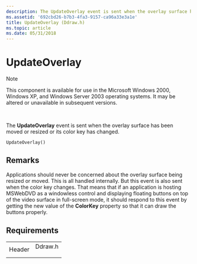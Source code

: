 ```yaml
---
description: The UpdateOverlay event is sent when the overlay surface has been moved or resized or its color key has changed.
ms.assetid: '692cbd26-b7b3-4fa3-9157-ca96a33e3a1e'
title: UpdateOverlay (Ddraw.h)
ms.topic: article
ms.date: 05/31/2018
---
```


# UpdateOverlay

> [!Note]  
> This component is available for use in the Microsoft Windows 2000, Windows XP, and Windows Server 2003 operating systems. It may be altered or unavailable in subsequent versions.

 

The **UpdateOverlay** event is sent when the overlay surface has been moved or resized or its color key has changed.

``` syntax
UpdateOverlay()
```

## Remarks

Applications should never be concerned about the overlay surface being resized or moved. This is all handled internally. But this event is also sent when the color key changes. That means that if an application is hosting MSWebDVD as a windowless control and displaying floating buttons on top of the video surface in full-screen mode, it should respond to this event by getting the new value of the **ColorKey** property so that it can draw the buttons properly.

## Requirements



|                   |                                                                                    |
|-------------------|------------------------------------------------------------------------------------|
| Header<br/> | <dl> <dt>Ddraw.h</dt> </dl> |



 

 




